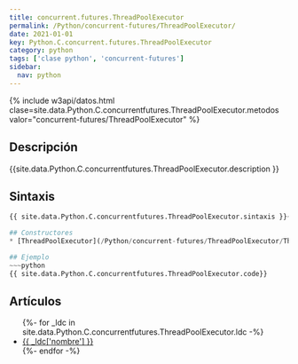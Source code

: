 ```yaml
---
title: concurrent.futures.ThreadPoolExecutor
permalink: /Python/concurrent-futures/ThreadPoolExecutor/
date: 2021-01-01
key: Python.C.concurrent.futures.ThreadPoolExecutor
category: python
tags: ['clase python', 'concurrent-futures']
sidebar: 
  nav: python
---
```


{% include w3api/datos.html clase=site.data.Python.C.concurrentfutures.ThreadPoolExecutor.metodos valor="concurrent-futures/ThreadPoolExecutor" %}

## Descripción
{{site.data.Python.C.concurrentfutures.ThreadPoolExecutor.description }}

## Sintaxis
~~~python
{{ site.data.Python.C.concurrentfutures.ThreadPoolExecutor.sintaxis }}~~~

## Constructores
* [ThreadPoolExecutor](/Python/concurrent-futures/ThreadPoolExecutor/ThreadPoolExecutor/)

## Ejemplo
~~~python
{{ site.data.Python.C.concurrentfutures.ThreadPoolExecutor.code}}
~~~

## Artículos
<ul>
{%- for _ldc in site.data.Python.C.concurrentfutures.ThreadPoolExecutor.ldc -%}
   <li>
       <a href="{{_ldc['url'] }}">{{ _ldc['nombre'] }}</a>
   </li>
{%- endfor -%}
</ul>
